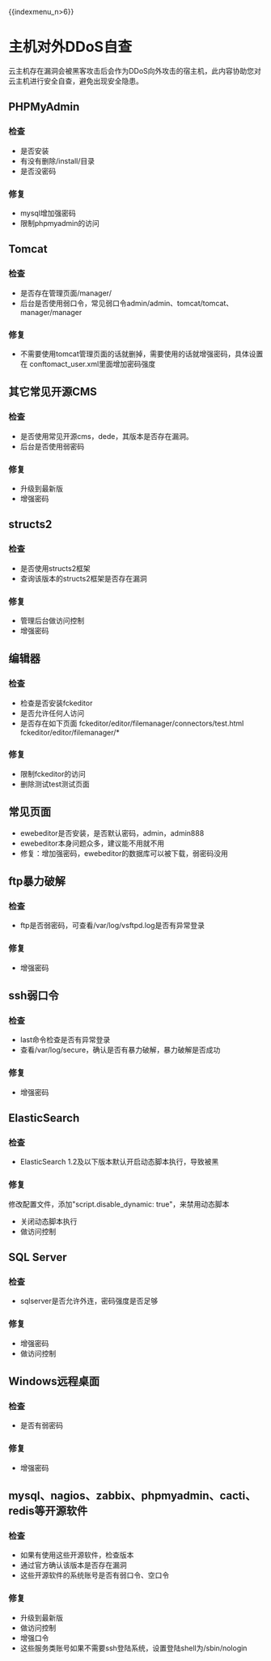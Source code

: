 {{indexmenu_n>6}}

# 主机对外DDoS自查

云主机存在漏洞会被黑客攻击后会作为DDoS向外攻击的宿主机，此内容协助您对云主机进行安全自查，避免出现安全隐患。

## PHPMyAdmin

### 检查

  - 是否安装
  - 有没有删除/install/目录
  - 是否没密码

### 修复

  - mysql增加强密码
  - 限制phpmyadmin的访问

## Tomcat

### 检查

  - 是否存在管理页面/manager/
  - 后台是否使用弱口令，常见弱口令admin/admin、tomcat/tomcat、manager/manager

### 修复

  - 不需要使用tomcat管理页面的话就删掉，需要使用的话就增强密码，具体设置在 conftomact\_user.xml里面增加密码强度

## 其它常见开源CMS

### 检查

  - 是否使用常见开源cms，dede，其版本是否存在漏洞。
  - 后台是否使用弱密码

### 修复

  - 升级到最新版
  - 增强密码

## structs2

### 检查

  - 是否使用structs2框架
  - 查询该版本的structs2框架是否存在漏洞

### 修复

  - 管理后台做访问控制
  - 增强密码

## 编辑器

### 检查

  - 检查是否安装fckeditor
  - 是否允许任何人访问
  - 是否存在如下页面 fckeditor/editor/filemanager/connectors/test.html
    fckeditor/editor/filemanager/\*

### 修复

  - 限制fckeditor的访问
  - 删除测试test测试页面

## 常见页面

  - ewebeditor是否安装，是否默认密码，admin，admin888
  - ewebeditor本身问题众多，建议能不用就不用
  - 修复：增加强密码，ewebeditor的数据库可以被下载，弱密码没用

## ftp暴力破解

### 检查

  - ftp是否弱密码，可查看/var/log/vsftpd.log是否有异常登录

### 修复

  - 增强密码

## ssh弱口令

### 检查

  - last命令检查是否有异常登录
  - 查看/var/log/secure，确认是否有暴力破解，暴力破解是否成功

### 修复

  - 增强密码

## ElasticSearch

### 检查

  - ElasticSearch 1.2及以下版本默认开启动态脚本执行，导致被黑

### 修复

修改配置文件，添加"script.disable\_dynamic: true"，来禁用动态脚本

  - 关闭动态脚本执行
  - 做访问控制

## SQL Server

### 检查

  - sqlserver是否允许外连，密码强度是否足够

### 修复

  - 增强密码
  - 做访问控制

## Windows远程桌面

### 检查

  - 是否有弱密码

### 修复

  - 增强密码

## mysql、nagios、zabbix、phpmyadmin、cacti、redis等开源软件

### 检查

  - 如果有使用这些开源软件，检查版本
  - 通过官方确认该版本是否存在漏洞
  - 这些开源软件的系统账号是否有弱口令、空口令

### 修复

  - 升级到最新版
  - 做访问控制
  - 增强口令
  - 这些服务类账号如果不需要ssh登陆系统，设置登陆shell为/sbin/nologin

